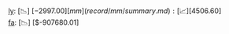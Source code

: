[ly](record/ly/summary.md): [📉] [$-2997.00]  
[mm](record/mm/summary.md): [📈] [$4506.60]  
[fa](record/fa/summary.md): [📉] [$-907680.01]  
